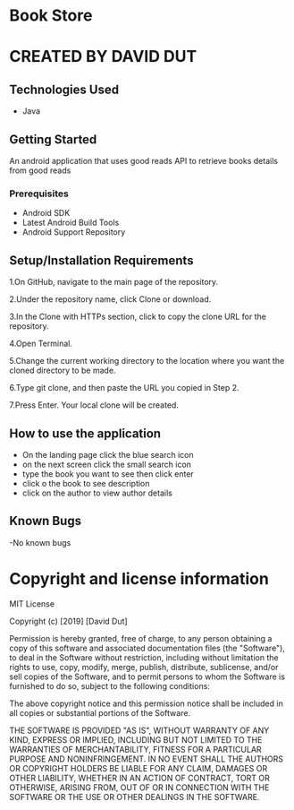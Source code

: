 # Book Store

# CREATED BY DAVID DUT

## Technologies Used
- Java

## Getting Started
  An android application that uses good reads API to retrieve books details from good reads


### Prerequisites
   - Android SDK
   - Latest Android Build Tools
   - Android Support Repository
## Setup/Installation Requirements 
   1.On GitHub, navigate to the main page of the repository.
   
   2.Under the repository name, click Clone or download.
   
   3.In the Clone with HTTPs section, click to copy the clone URL for the repository.
   
   4.Open Terminal.
   
   5.Change the current working directory to the location where you want the cloned directory to be made.
   
   6.Type git clone, and then paste the URL you copied in Step 2.
   
   7.Press Enter. Your local clone will be created.
   
## How to use the application 
- On the landing page click the blue search icon
- on the next screen click the small search icon
- type the book you want to see then click enter
- click o the book to see description
- click on the author to view author details
## Known Bugs
-No known bugs

# Copyright and license information
MIT License

Copyright (c) [2019] [David Dut]

Permission is hereby granted, free of charge, to any person obtaining a copy of this software and associated documentation files (the "Software"), to deal in the Software without restriction, including without limitation the rights to use, copy, modify, merge, publish, distribute, sublicense, and/or sell copies of the Software, and to permit persons to whom the Software is furnished to do so, subject to the following conditions:

The above copyright notice and this permission notice shall be included in all copies or substantial portions of the Software.

THE SOFTWARE IS PROVIDED "AS IS", WITHOUT WARRANTY OF ANY KIND, EXPRESS OR IMPLIED, INCLUDING BUT NOT LIMITED TO THE WARRANTIES OF MERCHANTABILITY, FITNESS FOR A PARTICULAR PURPOSE AND NONINFRINGEMENT. IN NO EVENT SHALL THE AUTHORS OR COPYRIGHT HOLDERS BE LIABLE FOR ANY CLAIM, DAMAGES OR OTHER LIABILITY, WHETHER IN AN ACTION OF CONTRACT, TORT OR OTHERWISE, ARISING FROM, OUT OF OR IN CONNECTION WITH THE SOFTWARE OR THE USE OR OTHER DEALINGS IN THE SOFTWARE.